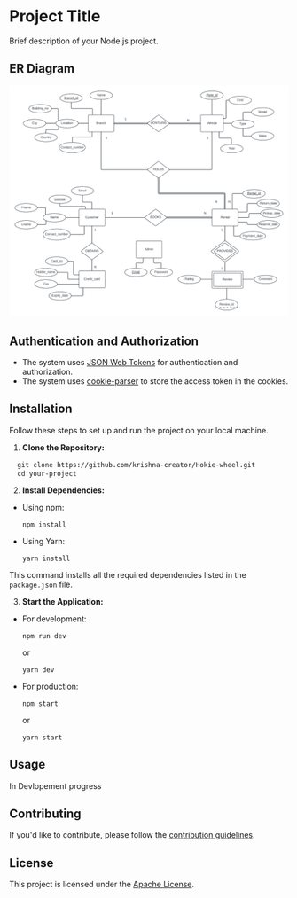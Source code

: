 
# Project Title

Brief description of your Node.js project.

## ER Diagram

![ER Diagram](/ER%20Diagram.png)

## Authentication and Authorization

- The system uses [JSON Web Tokens](https://jwt.io/) for authentication and authorization.
- The system uses [cookie-parser](https://www.npmjs.com/package/cookie-parser) to store the access token in the cookies.

## Installation

Follow these steps to set up and run the project on your local machine.

1. **Clone the Repository:**
```
  git clone https://github.com/krishna-creator/Hokie-wheel.git
  cd your-project
  ```

2. **Install Dependencies:**
- Using npm:
  ```
  npm install
  ```
- Using Yarn:
  ```
  yarn install
  ```

This command installs all the required dependencies listed in the `package.json` file.

3. **Start the Application:**
- For development:
  ```
  npm run dev
  ```
  or
  ```
  yarn dev
  ```
- For production:
  ```
  npm start
  ```
  or
  ```
  yarn start
  ```

## Usage

In Devlopement progress

## Contributing

If you'd like to contribute, please follow the [contribution guidelines](CONTRIBUTING.md).

## License

This project is licensed under the [Apache License](LICENSE).
